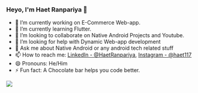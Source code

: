 ### Heyo, I'm Haet Ranpariya 👋

- 🔭 I’m currently working on E-Commerce Web-app.
- 🌱 I’m currently learning Flutter.
- 👯 I’m looking to collaborate on Native Android Projects and Youtube.
- 🤔 I’m looking for help with Dynamic Web-app development 
- 💬 Ask me about Native Android or any android tech related stuff
- 📫 How to reach me: [LinkedIn - @HaetRanpariya](https://www.linkedin.com/in/haet-ranpariya-382324188), [Instagram - @haet117](https://www.instagram.com/haet117)
- 😄 Pronouns: He/Him
- ⚡ Fun fact: A Chocolate bar helps you code better.

<img src="https://github-readme-stats.vercel.app/api?username=HRx17&&show_icons=true&title_color=ffffff&icon_color=bb2acf&text_color=daf7dc&bg_color=191919">
